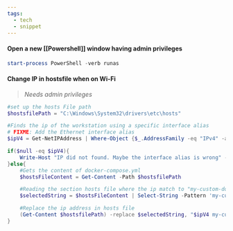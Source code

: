 ```yaml
---
tags:
  - tech
  - snippet
---
```


#### Open a new [[Powershell]] window having admin privileges

```powershell
start-process PowerShell -verb runas
```

#### Change IP in hostsfile when on Wi-Fi

> *Needs admin privileges*

```powershell
#set up the hosts File path
$hostsfilePath = "C:\Windows\System32\drivers\etc\hosts"

#Finds the ip of the workstation using a specific interface alias
# FIXME: Add the Ethernet interface alias
$ipV4 = Get-NetIPAddress | Where-Object {$_.AddressFamily -eq "IPv4" -and $_.InterfaceAlias -eq "Wi-Fi"} | Select-Object -ExpandProperty IPAddress

if($null -eq $ipV4){
    Write-Host "IP did not found. Maybe the interface alias is wrong" -f Red
}else{
    #Gets the content of docker-compose.yml
    $hostsFileContent = Get-Content -Path $hostsfilePath

    #Reading the section hosts file where the ip match to "my-custom-domain"
    $selectedString = $hostsFileContent | Select-String -Pattern 'my-custom-domain' -CaseSensitive -SimpleMatch

    #Replace the ip address in hosts file
    (Get-Content $hostsfilePath) -replace $selectedString, "$ipV4 my-custom-domain" | Set-Content $hostsfilePath
}
```
